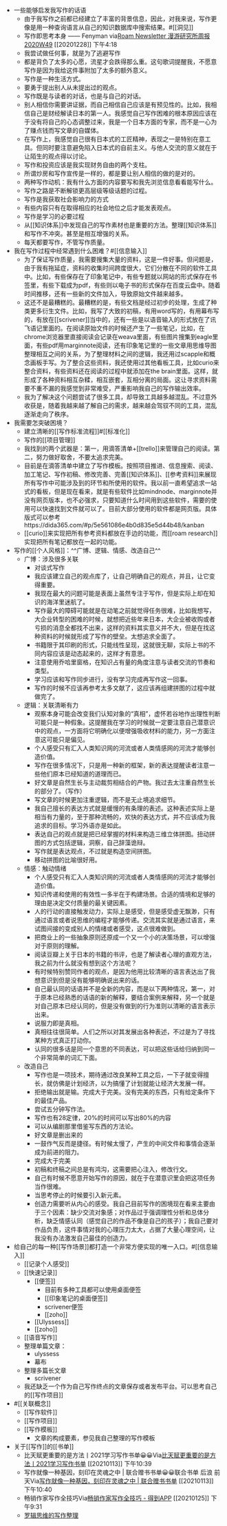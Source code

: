 - 一些能够启发我写作的话语
    - 由于我写作之前都已经建立了丰富的背景信息，因此，对我来说，写作更像是用一种查询语言从自己的知识数据库中搜索结果。#[[洞见]]
    -  写作即思考本身 —— Fenyman
via[Roam Newsletter 漫游研究所周报 2020W49](https://mp.weixin.qq.com/s/ASjVc3rPC0aWKNPmjPandw)
[[20201228]] 下午4:18
    - 我尝试做任何事，就是为了逃避写作
    - 都是背负了太多的心愿，流星才会跌得那么重。这句歌词提醒我，不愿意写作是因为我给这件事附加了太多的额外意义。
    - 写作是一种生活方式。
    - 要勇于提出别人从未提出过的观点。
    - 写作既是与读者的对话，也是与自己的对话。
    - 别人相信你需要讲证据，而自己相信自己应该是有预见性的。比如，我相信自己是财经解读日本的第一人。我感觉自己写作困难的根本原因应该在于没有将自己的心态调整过来，我是一个日本方面的专家，而不是一心为了赚点钱而写文章的自媒体。
    - 在写作上，我感觉自己很有日本式的工匠精神，表现之一是特别在意工具。但同时要注意避免陷入日本式的自前主义。与他人交流的意义就在于让陌生的观点得以讨论。
    - 写作和投资应该是我实现财务自由的两个支柱。
    - 所谓炒房和写作宣传是一样的，都是要让别人相信的做的是对的。
    - 两种写作动机：我有什么方面的内容要写和我先浏览信息看看能写什么。
    - 写作之路是不断解锁更高层级等级话题的过程。
    - 写作是我获取社会影响力的方式
    - 有些内容只有在取得相应的社会地位之后才能发表观点。
    - 写作是学习的必要过程
    - 从[[知识体系]]中发现自己的写作素材也是重要的方法。整理[[知识体系]]和写作不冲突。甚至是相互增强的关系。
    - 每天都要写作，不管写作质量。
- 我在写作过程中经常遇到什么困难？#[[信息输入]]
    - 为了保证写作质量，我需要搜集大量的资料，这是一件好事。但问题是，由于我有拖延症，资料的收集时间跨度很大，它们分散在不同的软件工具中。比如，有些保存在了印象笔记中，有些专题就以网站的形式保存在书签里，有些下载成为pdf，有些则以电子书的形式保存在百度云盘中。随着时间推移，还有一些新的文件加入，导致原始文件越来越多。
    - 这还不是最糟糕的。最糟糕的是，有些文档是经过初步的处理，生成了种类更多衍生文件。比如，我写了大致的初稿，有用word写的，有用幕布写的，有放在[[scrivener]]当中的，还有一些是以语音输入的形式放在了讯飞语记里面的。在阅读原始文件的时候还产生了一些笔记，比如，在chrome浏览器里直接阅读会记录在weava里面，有些图片搜集到eagle里面，有些pdf用marginnote阅读，还有印象笔记里的一些文章用思维导图整理相互之间的关系，为了整理材料之间的逻辑，我还用过scapple和概念画板手写。为了整合这些资料，我还使用过其他看板工具，比如curio来整合资料，有些资料还在阅读的过程中就添加在the brain里面。这样，就形成了各种资料相互杂糅，相互嵌套，互相分离的局面。这让寻求资料需要不重不漏的我感觉到非常难受，严重影响我自己的写作输出效率。
    - 我为了解决这个问题尝试了很多工具，却导致工具越多越混乱。不过意外收获是，随着我越来越了解自己的需求，越来越会驾驭不同的工具，混乱逐渐走向了秩序。
- 我需要怎突破困境？
    - 建立清晰的[[写作标准流程]]#[[标准化]]
    - 写作的[[项目管理]]
    - 我找到的两个武器是：第一，用滴答清单+[[trello]]来管理自己的阅读。第二，努力做好取舍，不要太追求完美。
    - 目前是在滴答清单中建立了写作模板。按照项目推进、信息搜索、阅读、加工笔记、写作初稿、修改完善、完善[[知识体系]]、[[参考资料]]来展现所有写作中可能涉及到的环节和所使用的软件。我以前一直希望追求一站式的看板，但是现在看来，就是有些软件比如mindnode、marginnote并没有网页版本，也不必强求，只要知道什么时间用到这些软件，需要的使用可以快速找到文件就可以了。目前大部分使用的软件都是网页版。具体版式可以参考https://dida365.com/#p/5e561086e4b0d835e5d44b48/kanban
    - [[curio]]来实现把所有参考资料都放在手边的功能，而[[roam research]]实现把所有笔记都放在一起的功能。
- 写作的[[个人风格]]：^^广博、逻辑、情感、改造自己^^
    - 广博：涉及很多关联
        - 对谈式写作
        - 我应该建立自己的观点库了，让自己明确自己的观点，并且，让它变得重要。
        - 我现在最大的问题可能是表面上虽然专注于写作，但是实际上却在知识的海洋里迷航了。
        - 写作最大的障碍可能就是在动笔之前就觉得任务很难，比如我想写，大企业转型的困难的时候，就想把近些年来日本，大企业被收购或者亏损的消息全都找不出来，这样的资料其实意义并不大，但是在找这种资料的时候就形成了写作的壁垒。太想追求全面了。
        - 书籍限于其印刷的形式，只能线性呈现，这就很无聊，实际上书的不同内容应该是动态起来的，这样才有意思。
        - 注意使用乔哈里窗格，在知识占有量的角度注意与读者交流的节奏和类型。
        - 学习应该和写作同步进行，没有学习完成再写作这一回事。
        - 写作的时候不应该再参考太多文献了，这应该再组建拼图的过程中就做完了。
    - 逻辑：关联清晰有力
        - 观察本身可能会改变我们认知对象的“真相”，虚怀若谷地作出理性判断可能只是一种假象。这提醒我在学习的时候就一定要注意自己潜意识中的观点，一方面将它明确化以便增强吸收材料的能力，另一方面注意这可能只是偏见。
        - 个人感受只有汇入人类知识网的河流或者人类情感网的河流才能够创造价值。
        - 写作在很多情况下，只是用一种新的框架，新的表达提醒读者注意一些他们原本已经知道的道理而已。
        - 好文章是自然生长与主动裁剪相结合的产物。我过去太注重自然生长的部分了。（写作）
        - 写文章的时候更加注重逻辑，而不是无止境追求细节。
        - 我自己擅长的表达方式就是缓慢的有条理的表述。这种表述实际上是相当有力量的，至于那种流畅的，欢快的表达方式，并不应该成为我追求的目标。学习外语亦是如此。
        - 表达自己的观点就是把已经掌握的材料来构造三维立体拼图。扭动拼图的方式包括逻辑，洞察，自己辞藻诡辩。
        - 写作就是表达观点，不过就是构造空间拼图。
        - 移动拼图的比喻很好用。
    - 情感：触动情绪
        - 个人感受只有汇入人类知识网的河流或者人类情感网的河流才能够创造价值。
        - 知识传递和使用的有效性一多半在于构建场景。合适的情境和足够的理由是决定交付质量的最关键因素。
        - 人的行动的直接触发动力，实际上是感受，但是感受虚无飘渺，只有通过语言或者说思维的编程才能够传递。交流其实就是通过语言，来试图间接的变成别人的情绪或者感受，这点很难做到。
        - 把商业上的一些抽象原则还原成一个又一个小的决策场景，可以增强对于原则的理解。
        - 阅读豆瓣上关于日本的书籍的书评，也是了解读者心理的直观方法，我之前为什么就没有想到这个方法呢？
        - 有时候特别赞同作者的观点，是因为他用比较清晰的语言表达出了我想意识到但是没有能够明确说出来的话。
        - 自己最认同的话语并不是全新的内容，而是以下两种情况，第一，对于原本已经熟悉的话语的新的解释，要结合案例来解释，另一个就是对自己原本已经认同的，但是没有做到的行为准则以清晰的语言表示出来。
        - 说服力即是真相。
        - 真相往往很简单。人们之所以对其发展出各种表述，不过是为了寻找某种方式真正打动你。
        - 认同的很多话是同一个意思的不同表达，可以把这些话给归纳到同一个非常简单的词汇下面。
    - 改造自己
        - 写作也是一项技术，期待通过改良某种工具之后，一下子就变得擅长，就仿佛是计划经济，以为搞懂了计划就能让经济大发展一样。
        - 拒绝输出就是输。完成大于完美。没有完美的东西，只有给定条件下的最佳产品。
        - 尝试五分钟写作法。
        - 写作也有28定律，20%的时间可以写出80%的内容
        - 可以从编剧那里借鉴写东西的方法论。
        - 好文章是删出来的
        - 一鼓作气反而是捷径。有时候太慢了，产生的中间文件和事情会逐渐成为前进的阻力。
        - 完成大于完美
        - 初稿和终稿之间总是有鸿沟，这需要把心注入，修改行文。
        - 自己有时候不愿意开始写作的原因，就在于在潜意识里会把这项任务当作很难。
        - 当思考停止的时候要引入新元素。
        - 创造力需要听从内心的感受。我自己目前写作的困境现在看来主要由于三个因素：缺少交流对象感；对作品过于强调理性分析和总体分析，缺乏情感认同（感觉自己的作品不像是自己的孩子）；我自己要对作品负责，这件事情对我的心理压力太大，占据了大量心理空间，让我没有办法激发自己最佳的创造力。
- 给自己的每一种[[写作场景]]都打造一个非常方便实现的唯一入口。#[[信息输入]]
    - [[记录个人感受]]
    - [[快速记录]]
        - [[便签]]
            - 目前有多种工具都可以使用桌面便签
            - [[印象笔记的桌面便签]]
            - scrivener便签
            - [[zoho]]
        - [[Ulyssess]]
        - [[zoho]]
    - [[语音写作]]
    - 整理单篇文章：
        - ulyssess
        - 幕布
    - 整理多篇长文章
        - scrivener
    - 我还缺乏一个作为自己写作终点的文章保存或者发布平台。可以思考自己的[[写作项目]]
- #[[关联概念]]
    - [[写作软件]]
    - [[写作项目]]
    - [[写作模板]]
        - 文章的构成要素，参见我自己整理的写作模板
- 关于[[写作]]的[[书单]]
    - 比天赋更重要的是方法丨2021学习写作书单😀😀Via[比天赋更重要的是方法丨2021学习写作书单](https://mp.weixin.qq.com/s?__biz=MzA4NzAxMjQyMg==&mid=2650096110&idx=2&sn=1c12bd2b6014483c4d41f334f75e15ef&chksm=883e04c7bf498dd13c5751f37eb512bdc170b1b3236cdb58ed4f8ba174b6649262b9af09e073) [[20210113]] 下午10:39
    - 写作就像一种基因，刻印在灵魂之中 | 联合赠书书单😀😀联合书单 后浪 前天Via[写作就像一种基因，刻印在灵魂之中 | 联合赠书书单](https://mp.weixin.qq.com/s?__biz=MzA4NzAxMjQyMg==&mid=2650096110&idx=3&sn=d32666d49a4d2c0806e409266daef8bd&chksm=883e04c7bf498dd19d2c8817c0cad9a23a1f7750dd7d681dc15eb0579a658b661528a940aea6) [[20210113]] 下午10:40
    - 畅销作家写作全技巧Via[畅销作家写作全技巧 - 得到APP](https://www.dedao.cn/reader?id=OAdXprx6N41dm9BQkayr8z7OqLGoE3lzGn0YMlVAnxRZXK2Dg5pbevPJjjnQv2eb) [[20210125]] 下午9:31
    - [罗辑思维的写作整理](https://h5.sao.cn/magazine/detail?alias=jv5b86ra)
